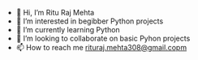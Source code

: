 - 👋 Hi, I’m Ritu Raj Mehta
- 👀 I’m interested in begibber Python projects 
- 🌱 I’m currently learning Python
- 💞️ I’m looking to collaborate on basic Pyhon projects
- 📫 How to reach me rituraj.mehta308@gmail.copm

<!---
Rituraj308/Rituraj308 is a ✨ special ✨ repository because its `README.md` (this file) appears on your GitHub profile.
You can click the Preview link to take a look at your changes.
--->
